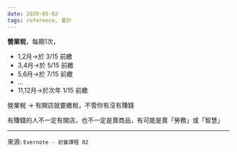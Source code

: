 ```yaml
---
date: 2020-05-02
tags: reference, 會計
---
```


**營業稅**，每期1次，
- 1,2月→於 3/15 前繳
- 3,4月→於 5/15 前繳
- 5,6月→於 7/15 前繳
- …
- 11,12月→於次年 1/15 前繳

營業稅 → 有開店就要繳稅，不管你有沒有賺錢

有賺錢的人不一定有開店，也不一定是賣商品，有可能是賣「勞務」或「智慧」

---
來源: `Evernote - 初會課程 02`